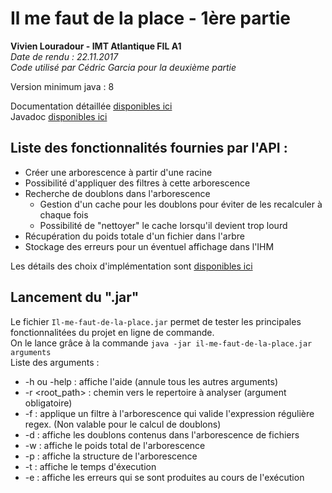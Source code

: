 # Il me faut de la place  - 1ère partie
**Vivien Louradour - IMT Atlantique FIL A1**  
*Date de rendu : 22.11.2017*  
*Code utilisé par Cédric Garcia pour la deuxième partie*

Version minimum java : 8

Documentation détaillée [disponibles ici](/doc/designBackground.md)  
Javadoc [disponibles ici](/doc/javadoc)

## Liste des fonctionnalités fournies par l'API : 
+ Créer une arborescence à partir d'une racine
+ Possibilité d'appliquer des filtres à cette arborescence
+ Recherche de doublons dans l'arborescence
  + Gestion d'un cache pour les doublons pour éviter de les recalculer à chaque fois
  + Possibilité de "nettoyer" le cache lorsqu'il devient trop lourd
+ Récupération du poids totale d'un fichier dans l'arbre
+ Stockage des erreurs pour un éventuel affichage dans l'IHM 

Les détails des choix d'implémentation sont [disponibles ici](/doc/designBackground.md)

## Lancement du ".jar"
Le fichier `Il-me-faut-de-la-place.jar` permet de tester les principales fonctionnalitées du projet en ligne de commande.  
On le lance grâce à la commande `java -jar il-me-faut-de-la-place.jar arguments`   
Liste des arguments : 
+ -h ou -help : affiche l'aide (annule tous les autres arguments)
+ -r <root_path> : chemin vers le repertoire à analyser (argument obligatoire)
+ -f <regex> : applique un filtre à l'arborescence qui valide l'expression régulière regex. (Non valable pour le calcul de doublons)
+ -d : affiche les doublons contenus dans l'arborescence de fichiers
+ -w : affiche le poids total de l'arborescence
+ -p : affiche la structure de l'arborescence
+ -t : affiche le temps d'éxecution
+ -e : affiche les erreurs qui se sont produites au cours de l'exécution




